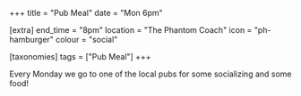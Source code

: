+++
title = "Pub Meal"
date = "Mon 6pm"

[extra]
end_time = "8pm"
location = "The Phantom Coach"
icon = "ph-hamburger"
colour = "social"

[taxonomies]
tags = ["Pub Meal"]
+++

Every Monday we go to one of the local pubs for some socializing and some food!